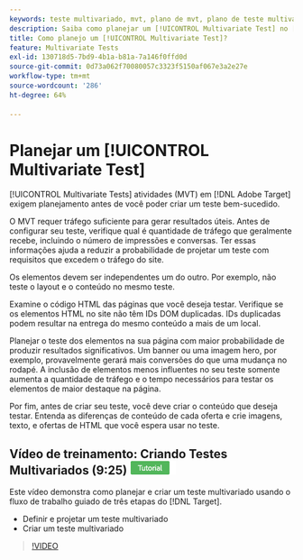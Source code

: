 ```yaml
---
keywords: teste multivariado, mvt, plano de mvt, plano de teste multivariado
description: Saiba como planejar um [!UICONTROL Multivariate Test] no [!DNL Adobe Target] para criar um teste bem-sucedido.
title: Como planejo um [!UICONTROL Multivariate Test]?
feature: Multivariate Tests
exl-id: 130718d5-7bd9-4b1a-b81a-7a146f0ffd0d
source-git-commit: 0d73a062f70080057c3323f5150af067e3a2e27e
workflow-type: tm+mt
source-wordcount: '286'
ht-degree: 64%

---
```


# Planejar um [!UICONTROL Multivariate Test]

[!UICONTROL Multivariate Tests] atividades (MVT) em [!DNL Adobe Target] exigem planejamento antes de você poder criar um teste bem-sucedido.

O MVT requer tráfego suficiente para gerar resultados úteis. Antes de configurar seu teste, verifique qual é quantidade de tráfego que geralmente recebe, incluindo o número de impressões e conversas. Ter essas informações ajuda a reduzir a probabilidade de projetar um teste com requisitos que excedem o tráfego do site.

Os elementos devem ser independentes um do outro. Por exemplo, não teste o layout e o conteúdo no mesmo teste.

Examine o código HTML das páginas que você deseja testar. Verifique se os elementos HTML no site não têm IDs DOM duplicadas. IDs duplicadas podem resultar na entrega do mesmo conteúdo a mais de um local.

Planejar o teste dos elementos na sua página com maior probabilidade de produzir resultados significativos. Um banner ou uma imagem hero, por exemplo, provavelmente gerará mais conversões do que uma mudança no rodapé. A inclusão de elementos menos influentes no seu teste somente aumenta a quantidade de tráfego e o tempo necessários para testar os elementos de maior destaque na página.

Por fim, antes de criar seu teste, você deve criar o conteúdo que deseja testar. Entenda as diferenças de conteúdo de cada oferta e crie imagens, texto, e ofertas de HTML que você espera usar no teste.

## Vídeo de treinamento: Criando Testes Multivariados (9:25) ![Selo do tutorial](/help/main/assets/tutorial.png)

Este vídeo demonstra como planejar e criar um teste multivariado usando o fluxo de trabalho guiado de três etapas do [!DNL Target].

* Definir e projetar um teste multivariado
* Criar um teste multivariado

>[!VIDEO](https://video.tv.adobe.com/v/17395)
